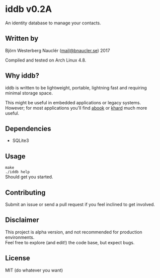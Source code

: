 # iddb v0.2A
An identity database to manage your contacts.  

## Written by
Björn Westerberg Nauclér (mail@bnaucler.se) 2017

Compiled and tested on Arch Linux 4.8.

## Why iddb?
iddb is written to be lightweight, portable, lightning fast and requiring minimal storage space.

This might be useful in embedded applications or legacy systems.  
However; for most applications you'll find [abook](http://abook.sourceforge.net/) or [khard](https://github.com/scheibler/khard) much more useful.

## Dependencies
* SQLite3

## Usage
`make`  
`./iddb help`  
Should get you started.

## Contributing
Submit an issue or send a pull request if you feel inclined to get involved.

## Disclaimer
This project is alpha version, and not recommended for production environments.  
Feel free to explore (and edit!) the code base, but expect bugs.

## License
MIT (do whatever you want)
